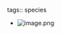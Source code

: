 tags:: species
- ![image.png](https://peach-geographical-bat-397.mypinata.cloud/ipfs/QmZE7MWDNc4A7ESziXr7mRDnU4uuoggACzvSDeZbb32fxF)